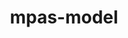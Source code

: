---
title: "mpas-model"
layout: cache
categories: [package, develop]
meta: {"compilers": ["gcc@=12.4.0", "gcc@=7.3.1"], "num_specs": 6, "num_specs_by_stack": {"aws-isc": 1, "aws-isc-aarch64": 1, "aws-pcluster-neoverse_v1": 4, "root": 6}, "oss": ["amzn2"], "platforms": ["linux"], "stacks": ["aws-isc", "aws-isc-aarch64", "aws-pcluster-neoverse_v1", "root"], "targets": ["aarch64", "neoverse_v1", "x86_64_v3"], "versions": ["7.3"]}
spec_details: [{"compiler": "gcc@=7.3.1", "hash": "7gxo7zcvotmetktc355gxyed5viydrzq", "os": "amzn2", "platform": "linux", "size": "-", "stacks": ["aws-isc", "root"], "target": "x86_64_v3", "variants": ["build_system=makefile", "make_target=none", "precision=double"], "versions": ["7.3"]}, {"compiler": "gcc@=12.4.0", "hash": "bmirm7unot6qhmhbispixdydfsy6jae2", "os": "amzn2", "platform": "linux", "size": "-", "stacks": ["aws-pcluster-neoverse_v1", "root"], "target": "neoverse_v1", "variants": ["build_system=makefile", "make_target=none", "precision=single"], "versions": ["7.3"]}, {"compiler": "gcc@=7.3.1", "hash": "c3rgehfvfrhjhth3qq5awd2gpngsfhmt", "os": "amzn2", "platform": "linux", "size": "-", "stacks": ["aws-isc-aarch64", "root"], "target": "aarch64", "variants": ["build_system=makefile", "make_target=none", "precision=double"], "versions": ["7.3"]}, {"compiler": "gcc@=12.4.0", "hash": "cvaxbum6dbzwgmaefopmkf2jqtzd4iij", "os": "amzn2", "platform": "linux", "size": "-", "stacks": ["aws-pcluster-neoverse_v1", "root"], "target": "neoverse_v1", "variants": ["build_system=makefile", "make_target=none", "precision=single"], "versions": ["7.3"]}, {"compiler": "gcc@=12.4.0", "hash": "njj5c3ezulksex52u6y2s64h7vjivlrw", "os": "amzn2", "platform": "linux", "size": "-", "stacks": ["aws-pcluster-neoverse_v1", "root"], "target": "neoverse_v1", "variants": ["build_system=makefile", "make_target=none", "precision=single"], "versions": ["7.3"]}, {"compiler": "gcc@=12.4.0", "hash": "qhnlicxjabid3xafxebi5bhko56i7wie", "os": "amzn2", "platform": "linux", "size": "-", "stacks": ["aws-pcluster-neoverse_v1", "root"], "target": "neoverse_v1", "variants": ["build_system=makefile", "make_target=none", "precision=single"], "versions": ["7.3"]}]
---